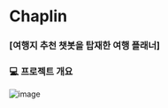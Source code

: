 # Chaplin

### [여행지 추천 챗봇을 탑재한 여행 플래너]

### :computer:&nbsp;프로젝트 개요

![image](https://user-images.githubusercontent.com/92598128/205316715-0331b1de-76dd-4c6a-9d2a-09293a518f1e.png)

